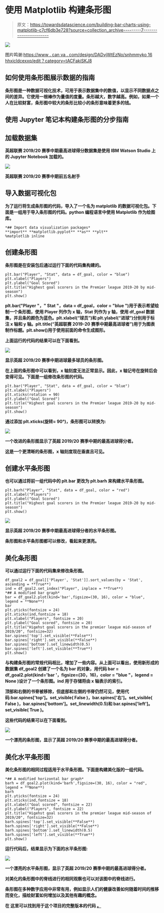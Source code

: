 # 使用 Matplotlib 构建条形图

> 原文：<https://towardsdatascience.com/building-bar-charts-using-matplotlib-c7cf6db3e728?source=collection_archive---------7----------------------->

![](img/66c833e42bed019538e643c0bfc7fa00.png)

图片鸣谢:[https://www . can va . com/design/DADvjWtEzNo/snhmmyko 16 hhxicldcexxq/edit？category=tACFakiSKJ8](https://www.canva.com/design/DADvjWtEzNo/SNHmmyKo16hxiXclDcExXQ/edit?category=tACFakiSKJ8)

## 如何使用条形图展示数据的指南

**条形图是一种数据可视化技术，可用于表示数据集中的数值，以显示不同数据点之间的差异。它使用一根棒作为量值的度量。条形越大，数字越高。例如，如果一个人在比较财富，条形图中较大的条形比较小的条形意味着更多的钱。**

## **使用 Jupyter 笔记本构建条形图的分步指南**

## ****加载数据集****

**英超联赛 2019/20 赛季中期最高进球得分数据集是使用 IBM Watson Studio 上的 Jupyter Notebook 加载的。**

**![](img/37ceb131be62de2ad4babec1cfb98d53.png)**

**英超联赛 2019/20 赛季中期前五名射手**

## ****导入数据可视化包****

**为了运行将生成条形图的代码，导入了一个名为 matplotlib 的数据可视化包。下面是一组用于导入条形图的代码。python 编程语言中使用 Matplotlib 作为绘图库。**

```
*## Import data visualization packages*
**import** **matplotlib.pyplot** **as** **plt**
%matplotlib inline
```

## ****创建条形图****

**条形图是在安装包后通过运行下面的代码集构建的。**

```
plt.bar("Player", "Stat", data = df_goal, color = "blue")
plt.xlabel("Players")
plt.ylabel("Goal Scored")
plt.title("Highest goal scorers in the Premier league 2019-20 by mid-season")
plt.show()
```

**plt.bar("Player "，" Stat "，data = df_goal，color = "blue ")用于表示希望绘制一个条形图，使用 Player 列作为 x 轴，Stat 列作为 y 轴，使用 df_goal 数据集，并且条的颜色为蓝色。plt.xlabel(“球员”)和 plt.ylabel(“进球”)分别用于标注 x 轴和 y 轴。plt.title(“英超联赛 2019-20 赛季中期最高进球者”)用于为图表制作标题。plt.show()用于使用前面的命令生成图形。**

**上面运行的代码的结果可以在下面看到。**

**![](img/399ac26be784c50370037adc42bfcdbc.png)**

**显示英超 2019/20 赛季中期进球最多球员的条形图。**

**在上面的条形图中可以看到，x 轴刻度无法正常显示。因此，x 轴记号在旋转后会变得可见。下面是一组修改条形图的代码。**

```
plt.bar("Player", "Stat", data = df_goal, color = "blue")
plt.xlabel("Players")
plt.xticks(rotation = 90)
plt.ylabel("Goal Scored")
plt.title("Highest goal scorers in the Premier league 2019-20 by mid-season")
plt.show()
```

**通过添加 plt.xticks(旋转= 90°)，条形图可以转换为:**

**![](img/5f011a7ee91c42f34d2e23f845619e75.png)**

**一个改进的条形图显示了英超 2019/20 赛季中期的最高进球得分者。**

**这是一个更清晰的条形图，x 轴刻度现在垂直且可见。**

## **创建水平条形图**

**也可以通过将前一组代码中的 plt.bar 更改为 plt.barh 来构建水平条形图。**

```
plt.barh("Player", "Stat", data = df_goal, color = "red") plt.xlabel("Players") 
plt.ylabel("Goal Scored") 
plt.title("Highest goal scorers in the Premier league 2019-20 by mid-season")
plt.show()
```

**![](img/c83d364129e90828c89c42f90abdf425.png)**

**显示英超 2019/20 赛季中期最高进球得分者的水平条形图。**

**条形图和水平条形图都可以修改，看起来更漂亮。**

## **美化条形图**

**可以通过运行下面的代码集来修改条形图。**

```
df_goal2 = df_goal[['Player', 'Stat']].sort_values(by = 'Stat', ascending = **True**)
ind = df_goal2.set_index("Player", inplace = **True**)
*## A modified bar graph*
bar = df_goal2.plot(kind='bar',figsize=(30, 16), color = "blue", legend = **None**)
bar
plt.yticks(fontsize = 24)
plt.xticks(ind,fontsize = 18)
plt.xlabel("Players", fontsize = 20)
plt.ylabel("Goal scored", fontsize = 20)
plt.title("Higehst goal scorers in the premier league mid-season of 2019/20", fontsize=32)
bar.spines['top'].set_visible(**False**)
bar.spines['right'].set_visible(**False**)
bar.spines['bottom'].set_linewidth(0.5)
bar.spines['left'].set_visible(**True**)
plt.show()
```

**与构建条形图的常规代码相比，增加了一些内容。从上面可以看出，使用新形成的数据集 df_goal2 创建了一个名为 bar 的对象，用代码 bar = df_goal2.plot(kind='bar '，figsize=(30，16)，color = "blue "，legend = **None** )设计了一个条形图。ind 用于存储将由 x 轴表示的索引。**

**顶部和右侧的书脊被移除，但底部和左侧的书脊仍然可见，使用代码:bar.spines['top']。set_visible( **False** )，bar.spines['右']。set_visible( **False** )，bar.spines['bottom']。set_linewidth(0.5)和 bar.spines['left']。set_visible( **True** )。**

**这些代码的结果可以在下面看到。**

**![](img/8677964bafe964b454df5f07555e0e6d.png)**

**一个漂亮的条形图，显示了英超 2019/20 赛季中期的最高进球得分者。**

## **美化水平条形图**

**美化条形图的相同过程适用于水平条形图。下面是构建美化版的一组代码。**

```
*## A modified horizontal bar graph*
barh = df_goal2.plot(kind='barh',figsize=(30, 16), color = "red", legend = **None**)
barh
plt.yticks(fontsize = 24)
plt.xticks(ind,fontsize = 18)
plt.xlabel("Goal scored", fontsize = 22)
plt.ylabel("Players", fontsize = 22)
plt.title("Higehst goal scorers in the premier league mid-season of 2019/20", fontsize=32)
barh.spines['top'].set_visible(**False**)
barh.spines['right'].set_visible(**False**)
barh.spines['bottom'].set_linewidth(0.5)
barh.spines['left'].set_visible(**True**)
plt.show()
```

**运行代码后，结果显示为下面的水平条形图:**

**![](img/80338739e355c9728a170ee20b3fcc58.png)**

**一个漂亮的水平条形图，显示了英超 2019/20 赛季中期的最高进球得分者。**

**对美化的条形图中的脊线进行的相同观察也可以对该图中的脊线进行。**

**条形图在多种数字应用中非常有用，例如显示人们的健康改善如何随着时间的推移而变化，描绘财富如何增加以及其他有趣的概念。**

****在** **这里可以找到用于这个项目的完整版本的代码** [**。**](https://github.com/MUbarak123-56/DataBEL/blob/master/BAR%20CHART%20TUTORIAL.ipynb)**